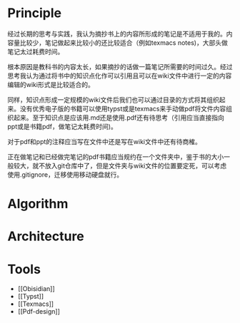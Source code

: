 # Principle
经过长期的思考与实践，我认为摘抄书上的内容所形成的笔记是不适用于我的。内容量比较少，笔记做起来比较小的还比较适合（例如texmacs notes)，大部头做笔记太过耗费时间。

根本原因是教科书的内容太长，如果摘抄的话做一篇笔记所需要的时间过久。经过思考我认为通过将书中的知识点化作可以引用且可以在wiki文件中进行一定的内容编辑的wiki形式是比较适合的。

同样，知识点形成一定规模的wiki文件后我们也可以通过目录的方式将其组织起来。没有优秀电子版的书籍可以使用typst或是texmacs来手动做pdf将文件内容组织起来。至于知识点是应该用.md还是使用.pdf还有待思考（引用应当直接指向ppt或是书籍pdf，做笔记太耗费时间)。

对于pdf和ppt的注释应当写在文件中还是写在wiki文件中还有待商榷。

正在做笔记和已经做完笔记的pdf书籍应当规约在一个文件夹中，鉴于书的大小一般较大，就不放入git仓库中了，但是文件夹与wiki文件的位置要定死，可以考虑使用.gitignore，迁移使用移动硬盘就行。
# Algorithm
# Architecture
# Tools
- [[Obisidian]]
- [[Typst]]
- [[Texmacs]]
- [[Pdf-design]]

